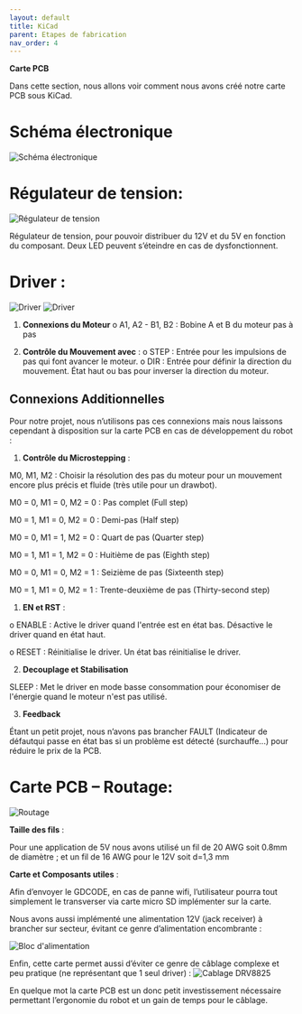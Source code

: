 ```yaml
---
layout: default
title: KiCad
parent: Etapes de fabrication
nav_order: 4
---
```


**Carte PCB**

Dans cette section, nous allons voir comment nous avons créé notre carte PCB sous KiCad.

# Schéma électronique

![Schéma électronique](../images/SchemaElec.jpg)

 
# Régulateur de tension:

![Régulateur de tension](../images/RegTension.png)


Régulateur de tension, pour pouvoir distribuer du 12V et du 5V en fonction du composant. Deux LED peuvent s’éteindre en cas de dysfonctionnent.

# Driver :

 ![Driver](../images/Driver.jpg) ![Driver](../images/ConDriver.jpg) 
 
1.	**Connexions du Moteur**
o	A1, A2 - B1, B2 : Bobine A et B du moteur pas à pas

2.	**Contrôle du Mouvement avec** :
o	STEP : Entrée pour les impulsions de pas qui font avancer le moteur.
o	DIR : Entrée pour définir la direction du mouvement. État haut ou bas pour inverser la direction du moteur.

## Connexions Additionnelles 

Pour notre projet, nous n’utilisons pas ces connexions mais nous laissons cependant à disposition sur la carte PCB en cas de développement du robot :

1.	**Contrôle du Microstepping** :

M0, M1, M2 : Choisir la résolution des pas du moteur pour un mouvement encore plus précis et fluide (très utile pour un drawbot).

M0 = 0, M1 = 0, M2 = 0 : Pas complet (Full step)

M0 = 1, M1 = 0, M2 = 0 : Demi-pas (Half step)

M0 = 0, M1 = 1, M2 = 0 : Quart de pas (Quarter step)

M0 = 1, M1 = 1, M2 = 0 : Huitième de pas (Eighth step)

M0 = 0, M1 = 0, M2 = 1 : Seizième de pas (Sixteenth step)

M0 = 1, M1 = 0, M2 = 1 : Trente-deuxième de pas (Thirty-second step)

1.	**EN et RST** :

o	ENABLE : Active le driver quand l'entrée est en état bas. Désactive le driver quand en état haut.

o	RESET : Réinitialise le driver. Un état bas réinitialise le driver.

2.	**Decouplage et Stabilisation**

SLEEP : Met le driver en mode basse consommation pour économiser de l'énergie quand le moteur n'est pas utilisé.

3.	**Feedback**

Étant un petit projet, nous n’avons pas brancher FAULT (Indicateur de défautqui passe en état bas si un problème est détecté (surchauffe...) pour réduire le prix de la PCB.


# Carte PCB – Routage: 

![Routage](../images/routage.png)

**Taille des fils** :

Pour une application de 5V nous avons utilisé un fil de 20 AWG soit 0.8mm de diamètre ; et un fil de 16 AWG pour le 12V soit d=1,3 mm

**Carte et Composants utiles** :

Afin d’envoyer le GDCODE, en cas de panne wifi, l’utilisateur pourra tout simplement le transverser via carte micro SD implémenter sur la carte.

Nous avons aussi implémenté une alimentation 12V (jack receiver) à brancher sur secteur, évitant ce genre d’alimentation encombrante :

![Bloc d'alimentation](../images/alim.png)

Enfin, cette carte permet aussi d’éviter ce genre de câblage complexe et peu pratique (ne représentant que 1 seul driver) :
![Cablage DRV8825](../images/cablagefou.jpg)
 

En quelque mot la carte PCB est un donc petit investissement nécessaire permettant l’ergonomie du robot et un gain de temps pour le câblage.

  
